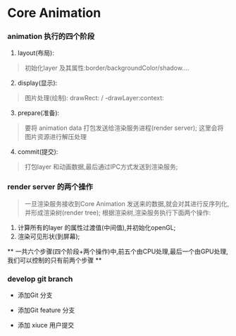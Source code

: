 #  Core Animation


### animation 执行的四个阶段
1. layout(布局):
 > 初始化layer 及其属性:border/backgroundColor/shadow....
2. display(显示):
> 图片处理(绘制): drawRect: / -drawLayer:context:    
3. prepare(准备):
> 要将 animation data 打包发送给渲染服务进程(render server);
   这里会将图片资源进行解压处理
4. commit(提交):
> 打包layer 和动画数据,最后通过IPC方式发送到渲染服务;

### render server 的两个操作
> 一旦渲染服务接收到Core Animation 发送来的数据,就会对其进行反序列化,并形成渲染树(render tree);
> 根据渲染树,渲染服务执行下面两个操作:
1. 计算所有的layer 的属性过渡值(中间值),并初始化openGL;
2. 渲染可见形状(到屏幕);

** 一共六个步骤(四个阶段+两个操作)中,前五个由CPU处理,最后一个由GPU处理,我们可以控制的只有前两个步骤 **

### develop git branch 

* 添加Git 分支

* 添加Git feature 分支

* 添加 xiuce 用户提交




